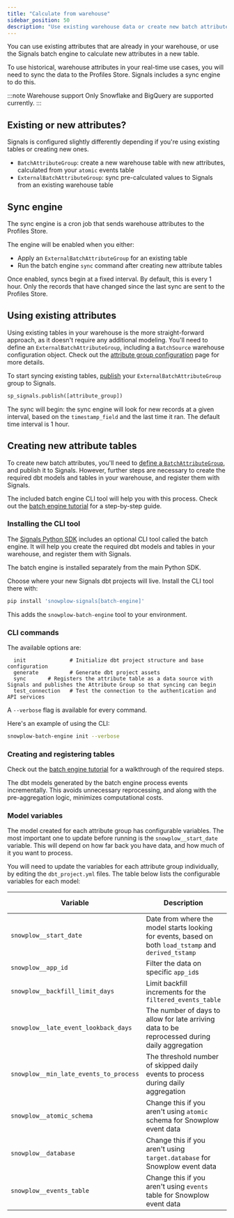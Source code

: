 ```yaml
---
title: "Calculate from warehouse"
sidebar_position: 50
description: "Use existing warehouse data or create new batch attribute tables with dbt to sync historical attributes to the Signals Profiles Store."
---
```


You can use existing attributes that are already in your warehouse, or use the Signals batch engine to calculate new attributes in a new table.

To use historical, warehouse attributes in your real-time use cases, you will need to sync the data to the Profiles Store. Signals includes a sync engine to do this.

:::note Warehouse support
Only Snowflake and BigQuery are supported currently.
:::

## Existing or new attributes?

Signals is configured slightly differently depending if you're using existing tables or creating new ones.

* `BatchAttributeGroup`: create a new warehouse table with new attributes, calculated from your `atomic` events table
* `ExternalBatchAttributeGroup`: sync pre-calculated values to Signals from an existing warehouse table

## Sync engine

The sync engine is a cron job that sends warehouse attributes to the Profiles Store.

The engine will be enabled when you either:
* Apply an `ExternalBatchAttributeGroup` for an existing table
* Run the batch engine `sync` command after creating new attribute tables

Once enabled, syncs begin at a fixed interval. By default, this is every 1 hour. Only the records that have changed since the last sync are sent to the Profiles Store.

## Using existing attributes

Using existing tables in your warehouse is the more straight-forward approach, as it doesn't require any additional modeling. You'll need to define an `ExternalBatchAttributeGroup`, including a `BatchSource` warehouse configuration object. Check out the [attribute group configuration](/docs/signals/define-attributes/using-python-sdk/attribute-groups/index.md) page for more details.

To start syncing existing tables, [publish](/docs/signals/define-attributes/using-python-sdk/index.md#publishing-and-deleting) your `ExternalBatchAttributeGroup` group to Signals.

```python
sp_signals.publish([attribute_group])
```

The sync will begin: the sync engine will look for new records at a given interval, based on the `timestamp_field` and the last time it ran. The default time interval is 1 hour.

## Creating new attribute tables

To create new batch attributes, you'll need to [define a `BatchAttributeGroup`](/docs/signals/define-attributes/using-python-sdk/attribute-groups/index.md), and publish it to Signals. However, further steps are necessary to create the required dbt models and tables in your warehouse, and register them with Signals.

The included batch engine CLI tool will help you with this process. Check out the [batch engine tutorial](/tutorials/signals-batch-engine/start/) for a step-by-step guide.

### Installing the CLI tool

The [Signals Python SDK](https://pypi.org/project/snowplow-signals/) includes an optional CLI tool called the batch engine. It will help you create the required dbt models and tables in your warehouse, and register them with Signals.

The batch engine is installed separately from the main Python SDK.

Choose where your new Signals dbt projects will live. Install the CLI tool there with:

```bash
pip install 'snowplow-signals[batch-engine]'
```

This adds the `snowplow-batch-engine` tool to your environment.

### CLI commands

The available options are:

```
  init              # Initialize dbt project structure and base configuration
  generate          # Generate dbt project assets
  sync       # Registers the attribute table as a data source with Signals and publishes the Attribute Group so that syncing can begin
  test_connection   # Test the connection to the authentication and API services
```

A `--verbose` flag is available for every command.

Here's an example of using the CLI:

```bash
snowplow-batch-engine init --verbose
```

### Creating and registering tables

Check out the [batch engine tutorial](/tutorials/signals-batch-engine/start/) for a walkthrough of the required steps.

The dbt models generated by the batch engine process events incrementally. This avoids unnecessary reprocessing, and along with the pre-aggregation logic, minimizes computational costs.

### Model variables

The model created for each attribute group has configurable variables. The most important one to update before running is the `snowplow__start_date` variable. This will depend on how far back you have data, and how much of it you want to process.

You will need to update the variables for each attribute group individually, by editing the `dbt_project.yml` files. The table below lists the configurable variables for each model:

| Variable                               | Description                                                                                           | Default Value  |
| -------------------------------------- | ----------------------------------------------------------------------------------------------------- | -------------- |
| `snowplow__start_date`                 | Date from where the model starts looking for events, based on both `load_tstamp` and `derived_tstamp` | `'2025-01-01'` |
| `snowplow__app_id`                     | Filter the data on specific `app_id`s                                                                 | `[]`           |
| `snowplow__backfill_limit_days`        | Limit backfill increments for the `filtered_events_table`                                             | `1`            |
| `snowplow__late_event_lookback_days`   | The number of days to allow for late arriving data to be reprocessed during daily aggregation         | `5`            |
| `snowplow__min_late_events_to_process` | The threshold number of skipped daily events to process during daily aggregation                      | `1`            |
| `snowplow__atomic_schema`              | Change this if you aren't using `atomic` schema for Snowplow event data                               | `'atomic'`     |
| `snowplow__database`                   | Change this if you aren't using `target.database` for Snowplow event data                             |                |
| `snowplow__events_table`               | Change this if you aren't using `events` table for Snowplow event data                                | `'events'`     |

